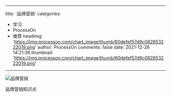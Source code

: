
---
title: '品牌营销'
categories: 
 - 学习
 - ProcessOn
 - 推荐
headimg: 'https://img.processon.com/chart_image/thumb/60defef57d9c082853222019.png'
author: ProcessOn
comments: false
date: 2021-12-26 14:21:36
thumbnail: 'https://img.processon.com/chart_image/thumb/60defef57d9c082853222019.png'
---

<div>   
<img class="thumb" alt="品牌营销" src="https://img.processon.com/chart_image/thumb/60defef57d9c082853222019.png" referrerpolicy="no-referrer">
<p>品牌营销知识点</p>  
</div>
            